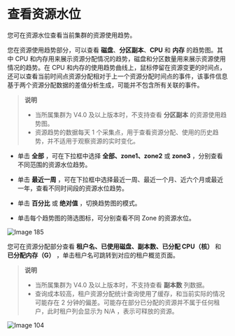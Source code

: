 # 查看资源水位

您可在资源水位查看当前集群的资源使用趋势。

您在资源使用趋势部分，可以查看 **磁盘**、**分区副本**、**CPU** 和 **内存** 的趋势图。其中 CPU 和内存用来展示资源分配情况的趋势，磁盘和分区数量用来展示资源使用情况的趋势。在 CPU 和内存的使用趋势曲线上，鼠标停留在资源变更的时间点，还可以查看当前时间点资源分配相对于上一个资源分配时间点的事件，该事件信息基于两个资源分配数据的差值分析生成，可能并不包含所有关联的事件。

> **说明**
>
> * 当所属集群为 V4.0 及以上版本时，不支持查看 **分区副本** 的资源使用趋势图。
> * 资源趋势的数据每天 1 个采集点，用于查看资源分配、使用的历史趋势，并不适用于观察资源的实时变化。

* 单击 **全部** ，可在下拉框中选择 **全部、zone1、zone2** 或 **zone3** ，分别查看不同范围的资源水位趋势。

  

* 单击 **最近一周** ，可在下拉框中选择最近一周、最近一个月、近六个月或最近一年，查看不同时间段的资源水位趋势。

  

* 单击 **百分比** 或 **绝对值** ，切换趋势图的模式。

  

* 单击每个趋势图的筛选图标，可分别查看不同 Zone 的资源水位。

  




![Image 185](https://help-static-aliyun-doc.aliyuncs.com/assets/img/zh-CN/6236199461/p429919.png)

您可在资源分配部分查看 **租户名、已使用磁盘、副本数、已分配 CPU（核）** 和 **已分配内存（G）** ，单击租户名可跳转到对应的租户概览页面。

> **说明**
>
> * 当所属集群为 V4.0 及以上版本时，不支持查看 **副本数** 列数据。
> * 查询成本较高，租户资源分配统计查询使用了缓存，和当前实际的情况可能存在 2 分钟的偏差。可能存在部分已分配的资源并不属于任何租户，此时租户列会显示为 N/A ，表示可释放的资源。

![Image 104](https://help-static-aliyun-doc.aliyuncs.com/assets/img/zh-CN/6236199461/p429921.png)
